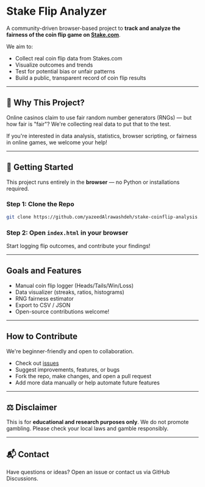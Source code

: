 #  Stake Flip Analyzer

A community-driven browser-based project to **track and analyze the fairness of the coin flip game on [Stake.com](https://stake.com)**.

We aim to:
- Collect real coin flip data from Stakes.com
- Visualize outcomes and trends
- Test for potential bias or unfair patterns
- Build a public, transparent record of coin flip results

---

## 🧪 Why This Project?

Online casinos claim to use fair random number generators (RNGs) — but how fair is "fair"? We're collecting real data to put that to the test.

If you're interested in data analysis, statistics, browser scripting, or fairness in online games, we welcome your help!

---

## 🔧 Getting Started

This project runs entirely in the **browser** — no Python or installations required.

### Step 1: Clone the Repo
```bash
git clone https://github.com/yazeedAlrawashdeh/stake-coinflip-analysis.git
```

### Step 2: Open `index.html` in your browser

Start logging flip outcomes, and contribute your findings!

---

##  Goals and Features

-  Manual coin flip logger (Heads/Tails/Win/Loss)
-  Data visualizer (streaks, ratios, histograms)
-  RNG fairness estimator
-  Export to CSV / JSON
-  Open-source contributions welcome!

---

##  How to Contribute

We're beginner-friendly and open to collaboration.

- Check out [issues](https://github.com/yazeedAlrawashdeh/stake-flip-analyzer/issues)
- Suggest improvements, features, or bugs
- Fork the repo, make changes, and open a pull request
- Add more data manually or help automate future features

---

## ⚖️ Disclaimer

This is for **educational and research purposes only**. We do not promote gambling. Please check your local laws and gamble responsibly.

---

## 📬 Contact

Have questions or ideas? Open an issue or contact us via GitHub Discussions.
